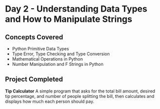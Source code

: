 # Day 2 - Understanding Data Types and How to Manipulate Strings
## Concepts Covered
- Python Primitive Data Types
- Type Error, Type Checking and Type Conversion
- Mathematical Operations in Python
- Number Manipulation and F Strings in Python
## Project Completed
**Tip Calculator**
A simple program that asks for the total bill amount, desired tip percentage, and number of people splitting the bill, then calculates and displays how much each person should pay.
